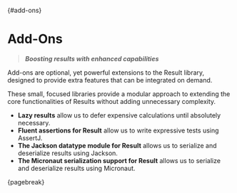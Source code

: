 
{#add-ons}
# Add-Ons

> ***Boosting results with enhanced capabilities***

Add-ons are optional, yet powerful extensions to the Result library, designed to provide extra features that can be integrated on demand.

These small, focused libraries provide a modular approach to extending the core functionalities of Results without adding unnecessary complexity.

- **Lazy results** allow us to defer expensive calculations until absolutely necessary.
- **Fluent assertions for Result** allow us to write expressive tests using AssertJ.
- **The Jackson datatype module for Result** allows us to serialize and deserialize results using Jackson.
- **The Micronaut serialization support for Result** allows us to serialize and deserialize results using Micronaut.

{pagebreak}
